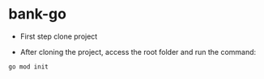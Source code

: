 # bank-go

- First step clone project

- After cloning the project, access the root folder and run the command: 

```
go mod init
```
